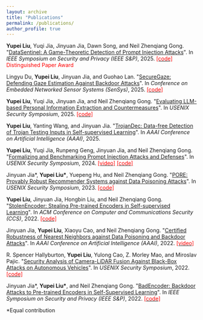 ```yaml
---
layout: archive
title: "Publications"
permalink: /publications/
author_profile: true
---
```




**Yupei Liu**, Yuqi Jia, Jinyuan Jia, Dawn Song, and Neil Zhenqiang Gong. "[DataSentinel: A Game-Theoretic Detection of Prompt Injection Attacks](https://arxiv.org/pdf/2504.11358)". In *IEEE Symposium on Security and Privacy (IEEE S&P)*, 2025.  [<span style="color:red">[code]</span>](https://github.com/liu00222/Open-Prompt-Injection)
<span style="color:red">Distinguished Paper Award</span>


Lingyu Du, **Yupei Liu**, Jinyuan Jia, and Guohao Lan. "[SecureGaze: Defending Gaze Estimation Against Backdoor Attacks](https://arxiv.org/pdf/2502.20306?)". In *Conference on Embedded Networked Sensor Systems (SenSys)*, 2025. [<span style="color:red">[code]</span>](https://github.com/LingyuDu/SecureGaze)


**Yupei Liu**, Yuqi Jia, Jinyuan Jia, and Neil Zhenqiang Gong. "[Evaluating LLM-based Personal Information Extraction and Countermeasures](https://arxiv.org/abs/2408.07291)". In *USENIX Security Symposium*, 2025.  [<span style="color:red">[code]</span>](https://zenodo.org/records/14737200)


**Yupei Liu**, Yanting Wang, and Jinyuan Jia. "[TrojanDec: Data-free Detection of Trojan Testing Inputs in Self-supervised Learning](https://arxiv.org/pdf/2501.04108)". In *AAAI Conference on Artificial Intelligence (AAAI)*, 2025.


**Yupei Liu**, Yuqi Jia, Runpeng Geng, Jinyuan Jia, and Neil Zhenqiang Gong. "[Formalizing and Benchmarking Prompt Injection Attacks and Defenses](https://arxiv.org/abs/2310.12815)". In *USENIX Security Symposium*, 2024.  [<span style="color:red">[video]</span>](https://www.youtube.com/watch?v=ymVcsf2s_OY) 
 [<span style="color:red">[code]</span>](https://github.com/liu00222/Open-Prompt-Injection)


Jinyuan Jia\*, **Yupei Liu\***, Yuepeng Hu, and Neil Zhenqiang Gong. "[PORE: Provably Robust Recommender Systems against Data Poisoning Attacks](https://arxiv.org/abs/2303.14601)". In *USENIX Security Symposium*, 2023.  [<span style="color:red">[code]</span>](https://github.com/liu00222/PORE-Provably-Robust-Recommender-Systems-against-Data-Poisoning-Attacks)


**Yupei Liu**, Jinyuan Jia, Hongbin Liu, and Neil Zhenqiang Gong. "[StolenEncoder: Stealing Pre-trained Encoders in Self-supervised Learning](https://arxiv.org/pdf/2201.05889.pdf)". In *ACM Conference on Computer and Communications Security (CCS)*, 2022.  [<span style="color:red">[code]</span>](https://github.com/liu00222/StolenEncoder)


Jinyuan Jia, **Yupei Liu**, Xiaoyu Cao, and Neil Zhenqiang Gong. "[Certified Robustness of Nearest Neighbors against Data Poisoning and Backdoor Attacks](https://www.aaai.org/AAAI22Papers/AAAI-3833.JiaJ.pdf)". In *AAAI Conference on Artificial Intelligence (AAAI)*, 2022.  [<span style="color:red">[video]</span>](https://aaai-2022.virtualchair.net/poster_aaai3833)


R. Spencer Hallyburton, **Yupei Liu**, Yulong Cao, Z. Morley Mao, and Miroslav Pajic. "[Security Analysis of Camera-LiDAR Fusion Against Black-Box Attacks on Autonomous Vehicles](https://www.usenix.org/conference/usenixsecurity22/presentation/hallyburton)". In *USENIX Security Symposium*, 2022.  [<span style="color:red">[code]</span>](https://gitlab.oit.duke.edu/cpsl/secureperception/frustumattack) 


Jinyuan Jia\*, **Yupei Liu\***, and Neil Zhenqiang Gong. "[BadEncoder: Backdoor Attacks to Pre-trained Encoders in Self-Supervised Learning](https://arxiv.org/pdf/2108.00352.pdf)". In *IEEE Symposium on Security and Privacy (IEEE S&P)*, 2022.  [<span style="color:red">[code]</span>](https://github.com/jjy1994/BadEncoder)

\*Equal contribution
